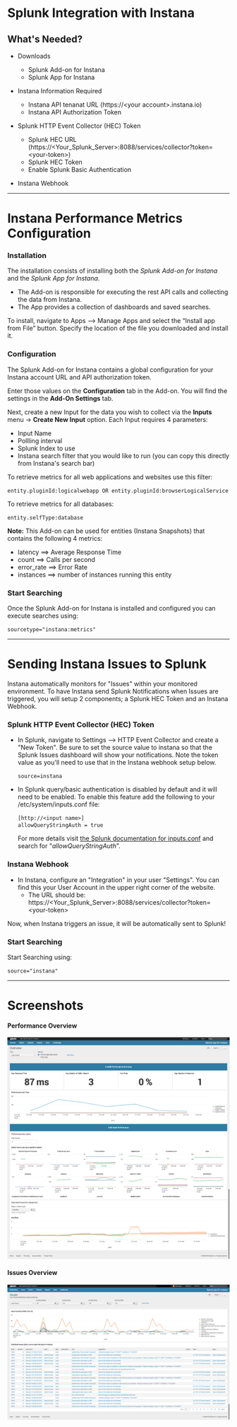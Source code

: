 # Splunk Integration with Instana


## What's Needed?
- Downloads
    - Splunk Add-on for Instana
    - Splunk App for Instana

- Instana Information Required
    - Instana API tenanat URL   (https://&lt;your account&gt;.instana.io)
    - Instana API Authorization Token

- Splunk HTTP Event Collector (HEC) Token
    - Splunk HEC URL  (https://<Your_Splunk_Server>:8088/services/collector?token=&lt;your-token&gt;)
    - Splunk HEC Token
    - Enable Splunk Basic Authentication 
    
- Instana Webhook



----  
# Instana Performance Metrics Configuration

### Installation
The installation consists of installing both the *Splunk Add-on for Instana* and the *Splunk App for Instana*.   
  - The Add-on is responsible for executing the rest API calls and collecting the data from Instana.  
  - The App provides a collection of dashboards and saved searches.  
  
To install, navigate to Apps --> Manage Apps and select the “Install app from File” button.  Specify the location of the file you downloaded and install it.   

### Configuration
The Splunk Add-on for Instana contains a global configuration for your Instana account URL and API authorization token.  

Enter those values on the **Configuration** tab in the Add-on.  You will find the settings in the **Add-On Settings** tab.

Next, create a new Input for the data you wish to collect via the **Inputs** menu -> **Create New Input** option.  Each Input requires 4 parameters:
  - Input Name 
  - Pollling interval
  - Splunk Index to use
  - Instana search filter that you would like to run (you can copy this directly from Instana's search bar)
  
  To retrieve metrics for all web applications and websites use this filter: 
  ```
  entity.pluginId:logicalwebapp OR entity.pluginId:browserLogicalService
  ```
  To retrieve metrics for all databases: 
  ```
  entity.selfType:database 
  ```
**Note:** This Add-on can be used for entities (Instana Snapshots) that contains the following 4 metrics:  
  - latency     ==> Average Response Time
  - count       ==> Calls per second
  - error_rate  ==> Error Rate
  - instances   ==> number of instances running this entity


### Start Searching
Once the Splunk Add-on for Instana is installed and configured you can execute searches using: 
```
sourcetype="instana:metrics"
```


----  
# Sending Instana Issues to Splunk

Instana automatically monitors for "Issues" within your monitored environment.  To have Instana send Splunk Notifications when Issues are triggered, you will setup 2 components; a Splunk HEC Token and an Instana Webhook.

### Splunk HTTP Event Collector (HEC) Token
- In Splunk, navigate to Settings --> HTTP Event Collector and create a "New Token".  Be sure to set the source value to instana so that the Splunk Issues dashboard will show your notifications. Note the token value as you'll need to use that in the Instana webhook setup below. 
    ```
    source=instana
    ```
- In Splunk query/basic authentication is disabled by default and it will need to be enabled.  To enable this feature add the following to your <Splunk Home>/etc/system/inputs.conf file:
    ```
    [http://<input name>]
    allowQueryStringAuth = true
    ```
    
    For more details visit <a href="https://docs.splunk.com/Documentation/Splunk/7.0.3/Admin/Inputsconf">the Splunk documentation for inputs.conf</a> and search for "_allowQueryStringAuth_".  

### Instana Webhook
- In Instana, configure an "Integration" in your user "Settings".   You can find this your User Account in the upper right corner of the website.  
    - The URL should be: https://<Your_Splunk_Server>:8088/services/collector?token=&lt;your-token&gt; 
    


Now, when Instana triggers an issue, it will be automatically sent to Splunk!   


### Start Searching
Start Searching using: 
```
source="instana"
```

----  
# Screenshots
#### Performance Overview
<a href="images/Splunk_instana0.png" rel="Performance Screenshot"><img src="images/Splunk_instana0.png" alt="Performance Screenshot" /></a>

#### Issues Overview
<a href="images/Splunk_Instana_Issues.png" rel="Issues Screenshot"><img src="images/Splunk_Instana_Issues.png" alt="Issues Screenshot" /></a>

